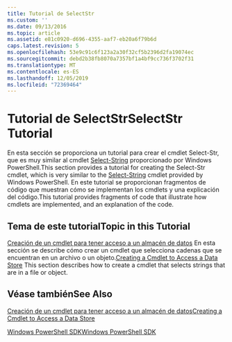 ```yaml
---
title: Tutorial de SelectStr
ms.custom: ''
ms.date: 09/13/2016
ms.topic: article
ms.assetid: e81c0920-d696-4355-aaf7-eb20a6f79b6d
caps.latest.revision: 5
ms.openlocfilehash: 53e9c91c6f123a2a30f32cf5b2396d2fa19074ec
ms.sourcegitcommit: debd2b38fb8070a7357bf1a4bf9cc736f3702f31
ms.translationtype: MT
ms.contentlocale: es-ES
ms.lasthandoff: 12/05/2019
ms.locfileid: "72369464"
---
```

# <a name="selectstr-tutorial"></a><span data-ttu-id="1c43b-102">Tutorial de SelectStr</span><span class="sxs-lookup"><span data-stu-id="1c43b-102">SelectStr Tutorial</span></span>

<span data-ttu-id="1c43b-103">En esta sección se proporciona un tutorial para crear el cmdlet Select-Str, que es muy similar al cmdlet [Select-String](/powershell/module/microsoft.powershell.utility/select-string) proporcionado por Windows PowerShell.</span><span class="sxs-lookup"><span data-stu-id="1c43b-103">This section provides a tutorial for creating the Select-Str cmdlet, which is very similar to the [Select-String](/powershell/module/microsoft.powershell.utility/select-string) cmdlet provided by Windows PowerShell.</span></span> <span data-ttu-id="1c43b-104">En este tutorial se proporcionan fragmentos de código que muestran cómo se implementan los cmdlets y una explicación del código.</span><span class="sxs-lookup"><span data-stu-id="1c43b-104">This tutorial provides fragments of code that illustrate how cmdlets are implemented, and an explanation of the code.</span></span>

## <a name="topic-in-this-tutorial"></a><span data-ttu-id="1c43b-105">Tema de este tutorial</span><span class="sxs-lookup"><span data-stu-id="1c43b-105">Topic in this Tutorial</span></span>

<span data-ttu-id="1c43b-106">[Creación de un cmdlet para tener acceso a un almacén de datos](./creating-a-cmdlet-to-access-a-data-store.md) En esta sección se describe cómo crear un cmdlet que selecciona cadenas que se encuentran en un archivo o un objeto.</span><span class="sxs-lookup"><span data-stu-id="1c43b-106">[Creating a Cmdlet to Access a Data Store](./creating-a-cmdlet-to-access-a-data-store.md) This section describes how to create a cmdlet that selects strings that are in a file or object.</span></span>

## <a name="see-also"></a><span data-ttu-id="1c43b-107">Véase también</span><span class="sxs-lookup"><span data-stu-id="1c43b-107">See Also</span></span>

[<span data-ttu-id="1c43b-108">Creación de un cmdlet para tener acceso a un almacén de datos</span><span class="sxs-lookup"><span data-stu-id="1c43b-108">Creating a Cmdlet to Access a Data Store</span></span>](./creating-a-cmdlet-to-access-a-data-store.md)

[<span data-ttu-id="1c43b-109">Windows PowerShell SDK</span><span class="sxs-lookup"><span data-stu-id="1c43b-109">Windows PowerShell SDK</span></span>](../windows-powershell-reference.md)
